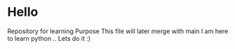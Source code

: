 # Hello
Repository for learning Purpose
This file will later merge with main 
I am here to learn python .. Lets do it :)


